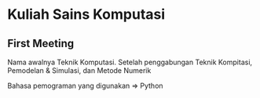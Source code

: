 # Kuliah Sains Komputasi

## First Meeting

Nama awalnya Teknik Komputasi. Setelah penggabungan Teknik Kompitasi, Pemodelan & Simulasi, dan Metode Numerik

Bahasa pemograman yang digunakan => Python



    